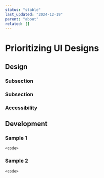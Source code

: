 ```yaml
---
status: "stable"
last_updated: "2024-12-19"
parent: "about"
related: []
---
```


# Prioritizing UI Designs

## Design

### Subsection

### Subsection

### Accessibility

## Development

### Sample 1

```
<code>
```

### Sample 2

```
<code>
```
